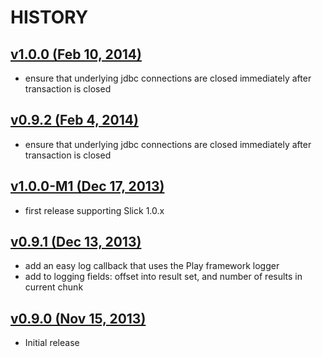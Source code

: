 # HISTORY

## [v1.0.0 (Feb 10, 2014)](http://github.com/youdevise/scalaquery-play-iteratees/compare/v1.0.0-M1...v1.0.0)

  - ensure that underlying jdbc connections are closed immediately after transaction is closed

## [v0.9.2 (Feb 4, 2014)](http://github.com/youdevise/scalaquery-play-iteratees/compare/v0.9.1...v0.9.2)

  - ensure that underlying jdbc connections are closed immediately after transaction is closed

## [v1.0.0-M1 (Dec 17, 2013)](http://github.com/youdevise/scalaquery-play-iteratees/compare/v0.9.1...v1.0.0-M1)

  - first release supporting Slick 1.0.x

## [v0.9.1 (Dec 13, 2013)](http://github.com/youdevise/scalaquery-play-iteratees/compare/v0.9.0...v0.9.1)

  - add an easy log callback that uses the Play framework logger
  - add to logging fields: offset into result set, and number of results in current chunk

## [v0.9.0 (Nov 15, 2013)](http://github.com/youdevise/scalaquery-play-iteratees/compare/044aa30b77...v0.9.0)

  - Initial release
